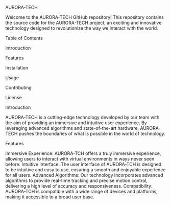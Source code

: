 AURORA-TECH

Welcome to the AURORA-TECH GitHub repository! This repository contains the source code for the AURORA-TECH project, an exciting and innovative technology designed to revolutionize the way we interact with the world.

Table of Contents

Introduction

Features

Installation

Usage

Contributing

License

Introduction

AURORA-TECH is a cutting-edge technology developed by our team with the aim of providing an immersive and intuitive user experience. By leveraging advanced algorithms and state-of-the-art hardware, AURORA-TECH pushes the boundaries of what is possible in the world of technology.

Features

Immersive Experience: AURORA-TCH offers a truly immersive experience, allowing users to interact with virtual environments in ways never seen before.
Intuitive Interface: The user interface of AURORA-TCH is designed to be intuitive and easy to use, ensuring a smooth and enjoyable experience for all users.
Advanced Algorithms: Our technology incorporates advanced algorithms to provide real-time tracking and precise motion control, delivering a high level of accuracy and responsiveness.
Compatibility: AURORA-TCH is compatible with a wide range of devices and platforms, making it accessible to a broad user base.
<!---
AURORA-TCH/AURORA-TCH is a ✨ special ✨ repository because its `README.md` (this file) appears on your GitHub profile.
You can click the Preview link to take a look at your changes.
--->
